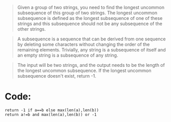 >Given a group of two strings, you need to find the longest uncommon subsequence of this group of two strings. The longest uncommon subsequence is defined as the longest subsequence of one of these strings and this subsequence should not be any subsequence of the other strings.

>A subsequence is a sequence that can be derived from one sequence by deleting some characters without changing the order of the remaining elements. Trivially, any string is a subsequence of itself and an empty string is a subsequence of any string.

>The input will be two strings, and the output needs to be the length of the longest uncommon subsequence. If the longest uncommon subsequence doesn't exist, return -1.

# Code:

```
return -1 if a==b else max(len(a),len(b))
return a!=b and max(len(a),len(b)) or -1
```
